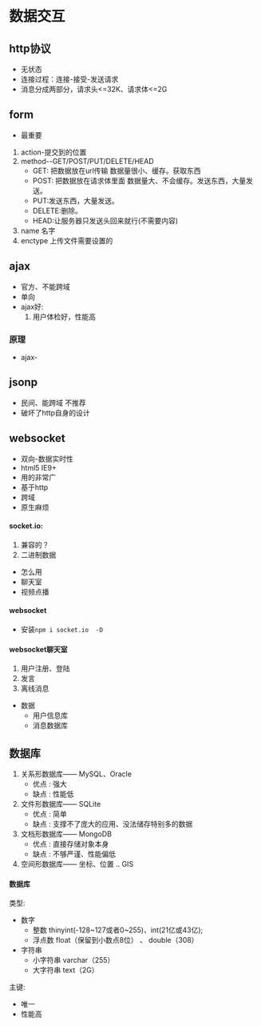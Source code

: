 # 数据交互
 
## http协议
 - 无状态
 - 连接过程：连接-接受-发送请求
 - 消息分成两部分，请求头<=32K、请求体<=2G
     
## form
  - 最重要
  1. action-提交到的位置
  2. method--GET/POST/PUT/DELETE/HEAD
     - GET:  把数据放在url传输     数据量很小、缓存。获取东西
     - POST: 把数据放在请求体里面  数据量大、不会缓存。发送东西，大量发送。
     - PUT:发送东西，大量发送。
     - DELETE:删除。
     - HEAD:让服务器只发送头回来就行(不需要内容)
  3. name 名字
  4. enctype 上传文件需要设置的


## ajax
  - 官方、不能跨域
  - 单向
  - ajax好:
    1. 用户体检好，性能高
  ### 原理
   - ajax-
## jsonp
  - 民间、能跨域 不推荐
  - 破坏了http自身的设计
## websocket 
  - 双向-数据实时性
  - html5 IE9+ 
  - 用的非常广
  - 基于http
  - 跨域
  - 原生麻烦
  #### socket.io:
  1. 兼容的？
  2. 二进制数据
  - 怎么用
  - 聊天室
  - 视频点播
  #### websocket
  - 安装`npm i socket.io  -D`
  #### websocket聊天室
   1. 用户注册、登陆
   2. 发言 
   3. 离线消息
   - 数据
     - 用户信息库
     - 消息数据库

 ##  数据库   
 1. 关系形数据库—— MySQL、Oracle
    - 优点 : 强大
    - 缺点 : 性能低
 2. 文件形数据库—— SQLite
    - 优点 : 简单
    - 缺点 : 支撑不了庞大的应用、没法储存特别多的数据
 3. 文档形数据库—— MongoDB
    - 优点 : 直接存储对象本身
    - 缺点 : 不够严谨、性能偏低
 4. 空间形数据库—— 坐标、位置 .. GIS
 
 #### 数据库
 
 类型:
  - 数字 
     - 整数 thinyint(-128~127或者0~255)、int(21亿或43亿);
     - 浮点数 float（保留到小数点8位） 、 double（308）
  - 字符串
     - 小字符串 varchar（255）
     - 大字符串 text（2G）

 主键:

  - 唯一
  - 性能高
